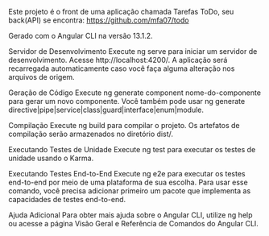 Este projeto é o front de uma aplicação chamada Tarefas ToDo, seu back(API) se encontra: https://github.com/mfa07/todo

Gerado com o Angular CLI na versão 13.1.2. 

Servidor de Desenvolvimento
Execute ng serve para iniciar um servidor de desenvolvimento. Acesse http://localhost:4200/. A aplicação será recarregada automaticamente caso você faça alguma alteração nos arquivos de origem.

Geração de Código
Execute ng generate component nome-do-componente para gerar um novo componente. Você também pode usar ng generate directive|pipe|service|class|guard|interface|enum|module.

Compilação
Execute ng build para compilar o projeto. Os artefatos de compilação serão armazenados no diretório dist/.

Executando Testes de Unidade
Execute ng test para executar os testes de unidade usando o Karma.

Executando Testes End-to-End
Execute ng e2e para executar os testes end-to-end por meio de uma plataforma de sua escolha. Para usar esse comando, você precisa adicionar primeiro um pacote que implementa as capacidades de testes end-to-end.

Ajuda Adicional
Para obter mais ajuda sobre o Angular CLI, utilize ng help ou acesse a página Visão Geral e Referência de Comandos do Angular CLI.
